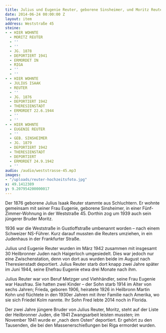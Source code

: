 ```yaml
---
title: Julius und Eugenie Reuter, geborene Sinsheimer, und Moritz Reuter
date: 2014-06-24 00:00:00 Z
layout: item
address: Weststraße 45
steine:
- - HIER WOHNTE
  - MORITZ REUTER
  - ''
  - ''
  - JG. 1878
  - DEPORTIERT 1941
  - ERMORDET IN
  - RIGA
  - ''
  - ''
- - HIER WOHNTE
  - JULIUS ISAAK
  - REUTER
  - ''
  - JG. 1876
  - DEPORTIERT 1942
  - THERESIENSTADT
  - ERMORDET 22.6.1944
  - ''
  - ''
- - HIER WOHNTE
  - EUGENIE REUTER
  - ''
  - GEB. SINSHEIMER
  - JG. 1879
  - DEPORTIERT 1942
  - THERESIENSTADT
  - DEPORTIERT
  - ERMORDET 24.9.1942
  - ''
audio: /audio/weststrasse-45.mp3
images:
- "/uploads/reuter-hochzeitsfoto.jpg"
x: 49.1412389
y: 9.207954200000017
---
```


Der 1876 geborene Julius Isaak Reuter stammte aus Schluchtern. Er wohnte gemeinsam mit seiner Frau Eugenie, geborene Sinsheimer, in einer Fünf-Zimmer-Wohnung in der Weststraße 45. Dorthin zog um 1939 auch sein jüngerer Bruder Moritz.

1936 war die Weststraße in Gustloffstraße umbenannt worden – nach einem Schweizer NS-Führer. Kurz darauf mussten die Reuters umziehen, in ein Judenhaus in der Frankfurter Straße.

Julius und Eugenie Reuter wurden im März 1942 zusammen mit insgesamt 30 Heilbronner Juden nach Haigerloch umgesiedelt. Dies war jedoch nur eine Zwischenstation, denn von dort aus wurden beide im August nach Theresienstadt deportiert. Julius Reuter starb dort knapp zwei Jahre später im Juni 1944, seine Ehefrau Eugenie etwa drei Monate nach ihm.

Julius Reuter war von Beruf Metzger und Viehhändler, seine Frau Eugenie war Hausfrau. Sie hatten zwei Kinder – der Sohn starb 1914 im Alter von sechs Jahren; Frieda, geboren 1906, heiratete 1926 in Heilbronn Martin Kohn und flüchtete in den 1930er Jahren mit ihrer Familie nach Amerika, wo sie sich Friedel Kolm nannte. Ihr Sohn Fred lebte 2014 noch in Florida.

Der zwei Jahre jüngere Bruder von Julius Reuter, Moritz, steht auf der Liste der Heilbronner Juden, die 1941 Zwangsarbeit leisten mussten; im November 1941 wurde er „nach dem Osten“ deportiert. Er gehört zu den Tausenden, die bei den Massenerschießungen bei Riga ermordet wurden.